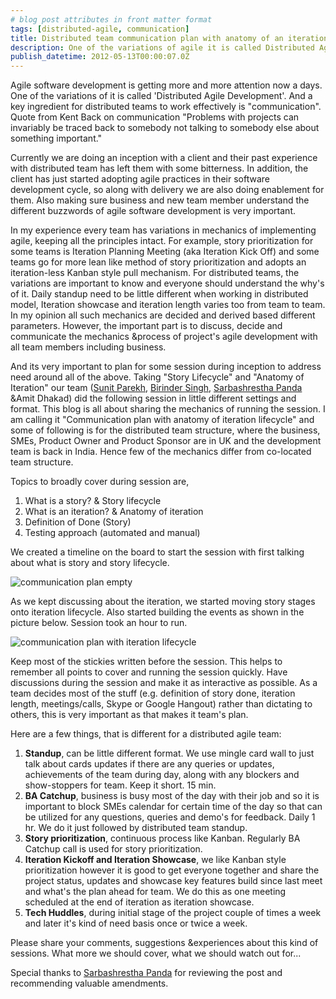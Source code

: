 ```yaml
---
# blog post attributes in front matter format
tags: [distributed-agile, communication]
title: Distributed team communication plan with anatomy of an iteration
description: One of the variations of agile it is called Distributed Agile Development. And a key ingredient for distributed teams to work effectively is communication. This post describes method of how to come up with effective communication plan collaboratively with everyone including business.
publish_datetime: 2012-05-13T00:00:07.0Z
---
```


Agile software development is getting more and more attention now a days. One of the variations of it is called 'Distributed Agile Development'. And a key ingredient for distributed teams to work effectively is "communication". Quote from Kent Back on communication "Problems with projects can invariably be traced back to somebody not talking to somebody else about something important."

Currently we are doing an inception with a client and their past experience with distributed team has left them with some bitterness. In addition, the client has just started adopting agile practices in their software development cycle, so along with delivery we are also doing enablement for them. Also making sure business and new team member understand the different buzzwords of agile software development is very important.

In my experience every team has variations in mechanics of implementing agile, keeping all the principles intact. For example, story prioritization for some teams is Iteration Planning Meeting (aka Iteration Kick Off) and  some teams go for  more lean  like method of story prioritization and adopts an iteration-less Kanban style pull mechanism. For  distributed teams, the variations are important to know and everyone should understand the why's of it. Daily standup need to be little different when working in distributed model, Iteration showcase and iteration length varies too from team to team. In my opinion all such mechanics are decided and derived based different parameters. However, the important part is to discuss, decide and communicate  the mechanics &amp;process of project's agile development with all team members including business.

And its very important to plan for some session during inception to address need around all of the above.
Taking "Story Lifecycle" and "Anatomy of Iteration" our team ([Sunit Parekh](http://www.twitter.com/sunitparekh), [Birinder Singh](https://twitter.com/#!/_birinder), [Sarbashrestha Panda](http://pandafunda.blogspot.com/) &amp;Amit Dhakad) did the following session in little different settings and format. This blog is all about sharing the mechanics of running the session. I am calling it "Communication plan with anatomy of iteration lifecycle" and some of following is for the distributed team structure, where the business, SMEs, Product Owner and Product Sponsor are in UK and the development team is back in India.  Hence few of the mechanics differ from co-located team structure.

Topics to broadly cover during session are,
1. What is a story? &amp; Story lifecycle
2. What is an iteration? &amp; Anatomy of iteration
3. Definition of Done (Story)
4. Testing approach (automated and manual)

We created a timeline on the board to start the session with first talking about what is story and story lifecycle.

![communication plan empty](/assets/sunitblog/posts/images/distributed-team-communication/anatomy-of-iteration-1.jpg)

As we kept discussing about the iteration, we started moving story stages onto iteration lifecycle. Also started building the events as shown in the picture below. Session took an hour to run.

![communication plan with iteration lifecycle](/assets/sunitblog/posts/images/distributed-team-communication/anatomy-of-iteration-2.jpg)

Keep most of the stickies written before the session. This helps to remember all points to cover and running the session quickly. Have discussions during the session and make it as interactive as possible. As a team decides most of the stuff (e.g. definition of story done, iteration length, meetings/calls, Skype or Google Hangout) rather than dictating to others, this is very important as that makes it team's plan.

Here are a few things, that is different for a distributed agile team:
1. **Standup**, can be little different format. We use mingle card wall to just talk about cards updates if there are any queries or updates, achievements of the team during day, along with any blockers and show-stoppers for team. Keep it short. 15 min.
2. **BA Catchup**, business is busy most of the day with their job and so it is important to block SMEs calendar for certain time of the day so that can be utilized for any questions, queries and demo's for feedback. Daily 1 hr. We do it just followed by distributed team standup.
3. **Story prioritization**, continuous process like Kanban. Regularly BA Catchup call is used for story prioritization.
4. **Iteration Kickoff and Iteration Showcase**, we like Kanban style prioritization however it is good to get everyone together and share the project status, updates and showcase key features build since last meet and what's the plan ahead for team. We do this as one meeting scheduled at the end of iteration as iteration showcase.
5. **Tech Huddles**, during initial stage of the project couple of times a week and later it's kind of need basis once or twice a week.

Please share your comments, suggestions &amp;experiences about this kind of sessions. What more we should cover, what we should watch out for...

Special thanks to [Sarbashrestha Panda](http://pandafunda.blogspot.com/) for reviewing the post and recommending valuable amendments.


